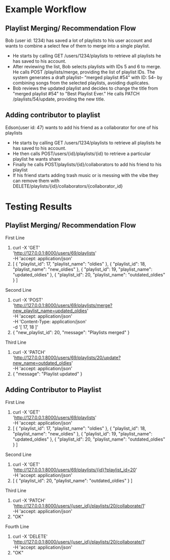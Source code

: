 # Example Workflow
## Playlist Merging/ Recommendation Flow
Bob (user id: 1234) has saved a lot of playlists to his user account and wants to combine a select few of them to merge into a single playlist. 
  - He starts by calling GET /users/1234/playlists to retrieve all playlists he has saved to his account.
  - After reviewing the list, Bob selects playlists with IDs 5 and 6 to merge. He calls POST /playlists/merge, providing the list of playlist IDs. The system generates a draft playlist– “merged playlist #54” with ID: 54– by combining songs from the selected playlists, avoiding duplicates. 
  - Bob reviews the updated playlist and decides to change the title from "merged playlist #54" to "Best Playlist Ever." He calls PATCH /playlists/54/update, providing the new title.
## Adding contributor to playlist
Edson(user id: 47) wants to add his friend as a collaborator for one of his playlists
  - He starts by calling GET /users/1234/playlists to retrieve all playlists he has saved to his account.
  - He then calls POST/users/{id}/playlists/{id} to retrieve a particular playlist he wants share
  - Finally he calls POST/playlists/{id}/collaborators to add his friend to his playlist
  - If his friend starts adding trash music or is messing with the vibe they can remove them with DELETE/playlists/{id}/collaborators/{collaborator_id}

# Testing Results
## Playlist Merging/ Recommendation Flow

First Line
1. curl -X 'GET' \
  'http://127.0.0.1:8000/users/69/playlists' \
  -H 'accept: application/json'
2. [
  {
    "playlist_id": 17,
    "playlist_name": "oldies"
  },
  {
    "playlist_id": 18,
    "playlist_name": "new_oldies"
  },
  {
    "playlist_id": 19,
    "playlist_name": "updated_oldies"
  },
  {
    "playlist_id": 20,
    "playlist_name": "outdated_oldies"
  }
]

Second Line
1. curl -X 'POST' \
  'http://127.0.0.1:8000/users/69/playlists/merge?new_playlist_name=updated_oldies' \
  -H 'accept: application/json' \
  -H 'Content-Type: application/json' \
  -d '[
  17, 18
]'
2. {
  "new_playlist_id": 20,
  "message": "Playlists merged"
}

Third Line
1. curl -X 'PATCH' \
  'http://127.0.0.1:8000/users/69/playlists/20/update?new_name=outdated_oldies' \
  -H 'accept: application/json'
2. {
  "message": "Playlist updated"
}

## Adding Contributor to Playlist

First Line
1. curl -X 'GET' \
  'http://127.0.0.1:8000/users/69/playlists' \
  -H 'accept: application/json'
2. [
  {
    "playlist_id": 17,
    "playlist_name": "oldies"
  },
  {
    "playlist_id": 18,
    "playlist_name": "new_oldies"
  },
  {
    "playlist_id": 19,
    "playlist_name": "updated_oldies"
  },
  {
    "playlist_id": 20,
    "playlist_name": "outdated_oldies"
  }
]

Second Line
1. curl -X 'GET' \
  'http://127.0.0.1:8000/users/69/playlists/{id}?playlist_id=20' \
  -H 'accept: application/json'
2. [
  {
    "playlist_id": 20,
    "playlist_name": "outdated_oldies"
  }
]

Third Line
1. curl -X 'PATCH' \
  'http://127.0.0.1:8000/users/{user_id}/playlists/20/collaborate/1' \
  -H 'accept: application/json'
2. "OK"

Fourth Line
1. curl -X 'DELETE' \
  'http://127.0.0.1:8000/users/{user_id}/playlists/20/collaborate/1' \
  -H 'accept: application/json'
2. "OK"
